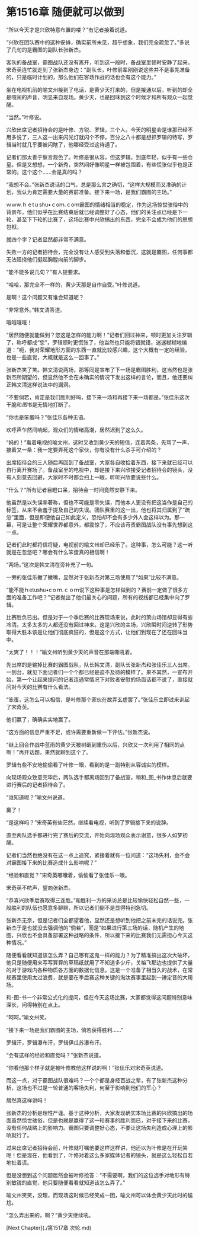 # 第1516章 随便就可以做到

“所以今天才是兴欣特意布置的喽？”有记者接着说道。

“兴欣在团队赛中的这种安排，确实前所未见，超乎想象，我们完全疏忽了。”多说了几句的是霸图的副队长张新杰。

客队的备战室，霸图战队还没有离开，听到这一段时，备战室里顿时安静了起来。宋奇英连忙就走到了张新杰身边：“副队长，叶修前辈刚刚说这些并不是事先准备的，只是临时计划的，那么他们在客场作战的话也会有这个能力。”

坐在电视机前的喻文州接到了电话，是黄少天打来的，但是接通以后，听到的却全是喧闹的声音，明显来自现场。黄少天，也是回味到这个时候才和所有观众一起觉醒。

“当然。”叶修说。

兴欣出席记者招待会的是叶修、方锐、罗辑，三个人。今天的明星会是谁那已经不用多说了，三人这一出来闪光灯就闪个不停，百分之八十都是想抓罗辑的特写，罗辑当时就几乎要被闪瞎了，他哪经受过这待遇了。

记者们那太善于察言观色了。叶修是很从容，但这罗辑，到底年轻，似乎有一些仓皇。但是又想想，一个新秀，突然间好像明星一样被包围着，有些慌张似乎也是正常的。这个这个……会是真的吗？

“我想不会。”张新杰说话的口气，总是那么言之确切，“这样大规模而又准确的计划，我认为肯定需要大量的赛前准备。接下来一场，是我们霸图的主场。”

ｗｗw.ｈｅtｕshu•ｃoｍ.ｃoｍ霸图的情绪相当的稳定，作为这场惊世骇俗中的背景布，他们似乎在比赛结束后就已经调整好了心态，他们的关注点已经是下一轮，甚至下下轮的比赛了，这场比赛中兴欣搞出的东西，完全不会成为他们的思想包袱。

就四个字？记者显然都非常不满意。

失败一方的记者招待会，完全没有让人感受到失落和低沉，这就是霸图，任何事都无法阻挠他们挺起胸膛向前的脚步。

“能不能多说几句？”有人提要求。

“哈哈，那完全不一样的，黄少天那是自作自受。”叶修说道。

是啊！这个问题又有谁会知道呢？

“非常意外。”韩文清答道。

哦哦哦哦！

“居然随便就能做到？您这是怎样的能力啊！”记者们回过神来，顿时更加关注罗辑了，称呼都成“您”，罗辑顿时更慌张了，他当然也只能将错就错，迷迷糊糊地编道：“呃，我对荣耀地形方面的东西一直就比较感兴趣，这个大概有一定的经验，也是一些直觉，大概就是这么一回事了。”

张新杰笑了笑。韩文清说两场，那等同是宣布了下一场是霸图胜利，这当然也是张新杰所期望的，但显然他不会在未确实的情况下发出这样的言论，而且，他还要纠正韩文清这样说法中的漏洞。

“不要倘若，肯定是我们胜利好吗，接下来一场和再接下来一场都是。”张佳乐这次干脆和*图*书是无情地打断了。

“你也是笨蛋吗？”张佳乐各种无语。

欢呼声乍然间响起，观众们的情绪高潮，居然迟到了这么久。

“妈的！”看着电视的喻文州，这时又收到黄少天的短信，连着两条，先骂了一声，接着又一条：我一定要弄死这个家伙，你有没有什么杀手可介绍的？

出席招待会的三人随后再回到了备战室，大家各自收拾着东西，接下来就已经可以自行离开赛场了。备战室里的电视中，却是接下来兴欣接受记者招待会的镜头，没有人刻意去回避，大家时不时都会扫上一眼，听听兴欣要说些什么。

“什么？”所有记者目瞪口呆，招待会一时间竟然安静下来。

他虽然是以失误率著称，但也不可能是零失误，而他本人更没有把这当作是自己的标签，从来不会羞于提及自己的失误。团队赛里的这一出，他也将其归属到了“疏忽”里面，但是即便他自己如此定义，恐怕却不会有多少外人会这样以为。那一幕，可是让整个荣耀世界都意外，都震惊了，不应该苛责霸图战队没有事先想到这一点。

记者们此时都将信将疑，电视前的喻文州却已经乐了。这种事，怎么可能？这一听就是在忽悠吧？哪会有什么笨蛋真的相信啊！

“两场。”这次是韩文清在旁补充了一句。

一旁的张佳乐撇了撇嘴，显然对于张新杰对第三场使用了“如果”比较不满意。

“能不能ｈetushu•cｏｍ.ｃｏｍ说下这种事是怎样做到的？赛前一定做了很多方面的准备工作吧？”记者抛出了他们最关心的问题，所有的视线都已经集中向了罗辑。

比赛胜负已出。但是对于一个季后赛的比赛现场来说，此时的萧山场馆却显得有些冷清。太多太多的人都还没有回过神来。这是兴欣的主场，兴欣瞬时间逆转了形势取得大胜本该是让他们彻底疯狂的，但是这个方式，让他们到现在了还在回味当中。

“太爽了！！！”喻文州听到黄少天的声音在那端嘶吼着。

先出席的是输掉比赛的霸图战队，队长韩文清，副队长张新杰和张佳乐三人出席。一到台，就见下面记者们一个个都已经是迫不及待的模样了。果不其然，一宣布开始，第一个让起来提问的记者连通常情况下对败者安慰的场面话都不说了，直接就问对今天的比赛有什么看法。

“笨蛋，这怎么可以相信，是叶修那个家伙在故弄玄虚罢了。”张佳乐立即过来训起了宋奇英。

他们赢了，确确实实地赢了。

“这方面的信息严重不足，或许需要重新做一下评估。”张新杰说。

“继上回合作战中蓝雨的黄少天被树砸到重伤以后，兴欣又一次利用了相同的点啊！”再开话题，果然就聊到这个了。

罗辑有些不安地偷偷看了叶修一眼，看到的是一副特别从容诚实的模样。

向现场观众致意完毕后，两队选手都离场回到了备战室，稍和_图_书作休息后就要进行赛后的记者招待会了。

“谁知道呢？”喻文州说道。

赢了！

“是这样吗？”宋奇英有些茫然，继续看电视，听到了罗辑接下来的说辞。

直至两队选手都进行完了赛后的交流，开始向现场观众表示谢意，很多人如梦初醒。

记者们当然也绝没有在这一点上追究，紧接着就有一位问道：“这场失利，会不会对霸图接下来的比赛造成什么影响呢？”

“经验和直觉？”宋奇英嘟囔着，偷偷看了张佳乐一眼。

宋奇英不吭声，望向张新杰。

“恭喜兴欣季后赛取得三连胜。”和胜利一方的采访总是比较愉快轻松自然一些，一般胜利的队伍也愿意多聊聊，所以记者们倒不是显得特别急切。

张新杰无奈，但是记者们全都望着他，显然还是想听到他把之前未完的话说完。张新杰于是也就没去强调他的“倘若”，而是“如果进行第三场的话，随机产生的地图，兴欣也不会具备部署这种战略的条件，所以接下来的比赛我们无需担心今天这种情况。”

随便看看就知道该怎么弄？自己哪有这鬼一样的能力？为了精准搞出这次大破坏，他只是随便用来写写算算的草稿纸就用了不知道多少斤，关榕飞那边也提供了大量的对于游戏内各种物质各方面的数据化信息。这是一个准备了相当久的战术，在常规赛里使用太过浪费，就是要在季后赛这种关键的淘汰赛事里起到一锤定音的大用场。

和-图-书一个非常公式化的提问，但在今天这场比赛，大家都觉得这问题特别意味深长，问得特别在点上。

“呵呵。”喻文州笑。

“接下来一场是我们霸图的主场，倘若获得胜利……”

罗辑汗，罗辑瀑布汗，罗辑伊瓜苏瀑布汗。

“会有这样的经验和直觉吗？”张新杰说道。

“你看他那个样子就是被叶修教他这样说的啊！”张佳乐对宋奇英说道。

而这一点，对于霸图战队很难吗？一个个都是身经百战之辈，有了张新杰这种分析，这场也不过是一轮普通的客场失利，何至于影响到他们的军心？

居然真这样讲吗！

张新杰的分析是理性严谨。基于这种分析，大家发现确实本场比赛的兴欣搞出的场面虽然惊世骇俗，但是也就是赢得了这一轮赛事的胜利而已，对于接下来的比赛，没有任何战略上的影响力。霸图只要调整好心态，不要让这场失利造成心理上的影响就行了。

过来出席记者招待会前，叶修就叮嘱他要这样这样讲，他还以为叶修是在开玩笑呢！但是现在，他看到了，叶修对着这么多家媒体记者的镜头，就是这么轻松自若地扯着谎。

但是没想到这个问题居然会被叶修抢答：“不需要啊，我们的这位选手对地形有特别敏锐的直觉，他只要随便看看就知道该怎么弄了。”

喻文州笑笑，没理，而现场这时候已经笑成一团，喻文州可以体会黄少天此时的尴尬。

“怎么弄出来的，啊？”黄少天继续吼。



[Next Chapter](./第1517章 次轮.md)